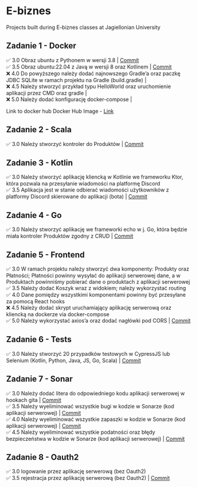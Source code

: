 # E-biznes  

Projects built during E-biznes classes at Jagiellonian University   
## Zadanie 1 - Docker
✅ 3.0 Obraz ubuntu z Pythonem w wersji 3.8 | [Commit](https://github.com/rabarbar15/e-biznes/commit/7761b8951a5d609c4a440bacc718f9f54c8d2b6e)    
✅ 3.5 Obraz ubuntu:22.04 z Javą w wersji 8 oraz Kotlinem | [Commit](https://github.com/rabarbar15/e-biznes/commit/7761b8951a5d609c4a440bacc718f9f54c8d2b6e)   
❌ 4.0  Do powyższego należy dodać najnowszego Gradle’a oraz paczkę JDBC SQLite w ramach projektu na Gradle (build.gradle) |  
❌ 4.5 Należy stworzyć przykład typu HelloWorld oraz uruchomienie aplikacji przez CMD oraz gradle |   
❌ 5.0 Należy dodać konfigurację docker-compose |   

Link to docker hub Docker Hub Image - [Link](https://hub.docker.com/repository/docker/kamilp67/my-first-repo/general)

## Zadanie 2 - Scala
✅ 3.0 Należy stworzyć kontroler do Produktów | [Commit](https://github.com/rabarbar15/e-biznes/commit/1f05bf7a3fc94b8ec0d605d9a5b358007b54bac7)   


## Zadanie 3 - Kotlin   
✅ 3.0 Należy stworzyć aplikację kliencką w Kotlinie we frameworku Ktor, która pozwala na przesyłanie wiadomości na platformę Discord   
✅ 3.5 Aplikacja jest w stanie odbierać wiadomości użytkowników z platformy Discord skierowane do aplikacji (bota) | [Commit](https://github.com/rabarbar15/e-biznes/commit/c9113f97343b7a3a78c3c10beab6fe480aa04c33)    

## Zadanie 4 - Go
✅ 3.0 Należy stworzyć aplikację we frameworki echo w j. Go, która będzie miała kontroler Produktów zgodny z CRUD | [Commit](https://github.com/rabarbar15/e-biznes/commit/20d11ca1864fd809337b1db160b5b25f0837367e)    

## Zadanie 5 - Frontend
✅ 3.0 W ramach projektu należy stworzyć dwa komponenty: Produkty oraz Płatności; Płatności powinny wysyłać do aplikacji serwerowej dane, a w Produktach powinniśmy pobierać dane o produktach z aplikacji serwerowej    
✅ 3.5 Należy dodać Koszyk wraz z widokiem; należy wykorzystać routing    
✅ 4.0 Dane pomiędzy wszystkimi komponentami powinny być przesyłane za pomocą React hooks    
❌ 4.5 Należy dodać skrypt uruchamiający aplikację serwerową oraz kliencką na dockerze via docker-compose    
✅ 5.0 Należy wykorzystać axios’a oraz dodać nagłówki pod CORS | [Commit](https://github.com/rabarbar15/e-biznes/commit/8d90b1e2b2e6e1a3a498c49f3b2e0c93e431f06e)    

## Zadanie 6 - Tests
✅ 3.0 Należy stworzyć 20 przypadków testowych w CypressJS lub Selenium (Kotlin, Python, Java, JS, Go, Scala) | [Commit](https://github.com/rabarbar15/e-biznes/commit/8b850f57c6a9cf6d1f8967dfec5233f434d28d45)    

## Zadanie 7 - Sonar    
✅ 3.0 Należy dodać litera do odpowiedniego kodu aplikacji serwerowej w hookach gita | [Commit](https://github.com/rabarbar15/e-biznes/commit/51809841d8f849f6028dc9b9ee3fdc8a7569f264)    
✅ 3.5 Należy wyeliminować wszystkie bugi w kodzie w Sonarze (kod aplikacji serwerowej) | [Commit](https://github.com/rabarbar15/e-biznes/commit/1b696a9dec6435a17d3ce39062d6f6c997a76fcc)    
✅ 4.0 Należy wyeliminować wszystkie zapaszki w kodzie w Sonarze (kod aplikacji serwerowej) | [Commit](https://github.com/rabarbar15/e-biznes/commit/1b696a9dec6435a17d3ce39062d6f6c997a76fcc)    
✅ 4.5 Należy wyeliminować wszystkie podatności oraz błędy bezpieczeństwa w kodzie w Sonarze (kod aplikacji serwerowej) | [Commit](https://github.com/rabarbar15/e-biznes/commit/1b696a9dec6435a17d3ce39062d6f6c997a76fcc)   

## Zadanie 8 - Oauth2
✅ 3.0 logowanie przez aplikację serwerową (bez Oauth2)     
✅ 3.5 rejestracja przez aplikację serwerową (bez Oauth2) | [Commit](https://github.com/rabarbar15/e-biznes/commit/439de59612dd4583a19d064a5ac9b1746dcc9223)    

